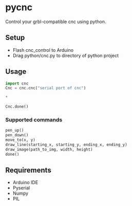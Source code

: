 # pycnc
Control your grbl-compatible cnc using python. 

## Setup
- Flash cnc_control to Arduino
- Drag python/cnc.py to directory of python project

## Usage
```python
import cnc
Cnc = cnc.cnc("serial port of cnc")

*

Cnc.done()
```

### Supported commands
```python
pen_up()
pen_down()
move_to(x, y)
draw_line(starting_x, starting_y, ending_x, ending_y)
draw_image(path_to_img, width, height)
done()
```

## Requirements
- Arduino IDE
- Pyserial
- Numpy
- PIL

